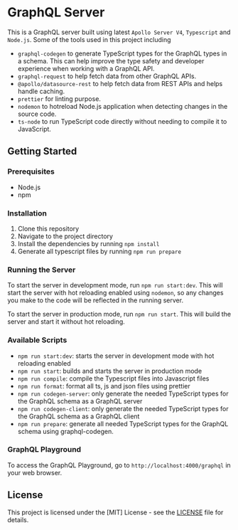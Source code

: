 # GraphQL Server

This is a GraphQL server built using latest `Apollo Server V4`, `Typescript` and `Node.js`.
Some of the tools used in this project including

- `graphql-codegen` to generate TypeScript types for the GraphQL types in a schema. This can help improve the type safety and developer experience when working with a GraphQL API.
- `graphql-request` to help fetch data from other GraphQL APIs.
- `@apollo/datasource-rest` to help fetch data from REST APIs and helps handle caching.
- `prettier` for linting purpose.
- `nodemon` to hotreload Node.js application when detecting changes in the source code.
- `ts-node` to run TypeScript code directly without needing to compile it to JavaScript.

## Getting Started

### Prerequisites

- Node.js
- npm

### Installation

1. Clone this repository
2. Navigate to the project directory
3. Install the dependencies by running `npm install`
4. Generate all typescript files by running `npm run prepare`

### Running the Server

To start the server in development mode, run `npm run start:dev`. This will start the server with hot reloading enabled using `nodemon`, so any changes you make to the code will be reflected in the running server.

To start the server in production mode, run `npm run start`. This will build the server and start it without hot reloading.

### Available Scripts

- `npm run start:dev`: starts the server in development mode with hot reloading enabled
- `npm run start`: builds and starts the server in production mode
- `npm run compile`: compile the Typescript files into Javascript files
- `npm run format`: format all ts, js and json files using prettier
- `npm run codegen-server`: only generate the needed TypeScript types for the GraphQL schema as a GraphQL server
- `npm run codegen-client`: only generate the needed TypeScript types for the GraphQL schema as a GraphQL client
- `npm run prepare`: generate all needed TypeScript types for the GraphQL schema using graphql-codegen.

### GraphQL Playground

To access the GraphQL Playground, go to `http://localhost:4000/graphql` in your web browser.

## License

This project is licensed under the [MIT] License - see the [LICENSE](./license.md) file for details.
